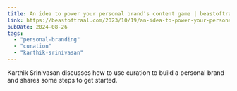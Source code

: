 ```yaml
---
title: An idea to power your personal brand’s content game | beastoftraal.com
link: https://beastoftraal.com/2023/10/19/an-idea-to-power-your-personal-brands-content-game/
pubDate: 2024-08-26
tags:
  - "personal-branding"
  - "curation"
  - "karthik-srinivasan"
---
```


Karthik Srinivasan discusses how to use curation to build a personal brand and shares some steps to get started.
